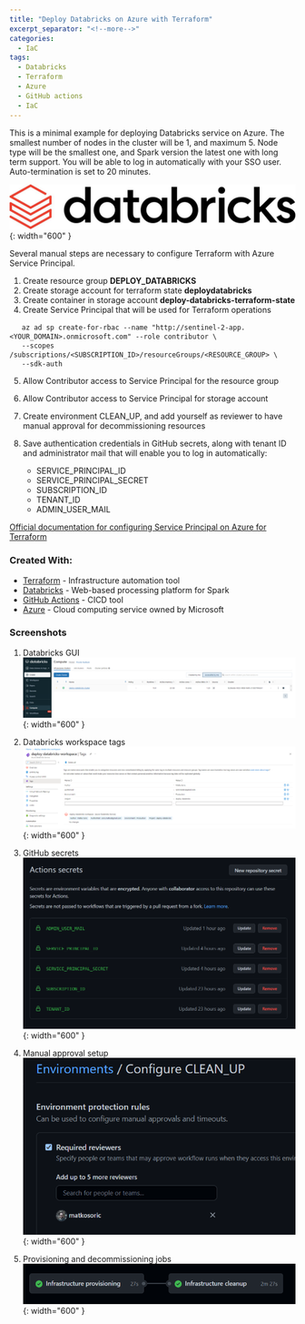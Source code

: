 ```yaml
---
title: "Deploy Databricks on Azure with Terraform"
excerpt_separator: "<!--more-->"
categories:
  - IaC
tags:
  - Databricks
  - Terraform
  - Azure
  - GitHub actions
  - IaC
---
```



This is a minimal example for deploying Databricks service on Azure.
The smallest number of nodes in the cluster will be 1, and maximum 5.
Node type will be the smallest one, and Spark version the latest one with long term support.
You will be able to log in automatically with your SSO user.
Auto-termination is set to 20 minutes.

![Databricks logo](/images/posts/databricks-logo.jpg "Title"){: width="600" }

<!--more-->

Several manual steps are necessary to configure Terraform with Azure Service Principal.

1. Create resource group **DEPLOY_DATABRICKS**
2. Create storage account for terraform state **deploydatabricks**
3. Create container in storage account **deploy-databricks-terraform-state**
4. Create Service Principal that will be used for Terraform operations

```
   az ad sp create-for-rbac --name "http://sentinel-2-app.<YOUR_DOMAIN>.onmicrosoft.com" --role contributor \
   --scopes /subscriptions/<SUBSCRIPTION_ID>/resourceGroups/<RESOURCE_GROUP> \
   --sdk-auth
```

5. Allow Contributor access to Service Principal for the resource group
6. Allow Contributor access to Service Principal for storage account
7. Create environment CLEAN_UP, and add yourself as reviewer to have manual approval for decommissioning resources
8. Save authentication credentials in GitHub secrets,
   along with tenant ID and administrator mail that will enable you to log in automatically:

    * SERVICE_PRINCIPAL_ID
    * SERVICE_PRINCIPAL_SECRET
    * SUBSCRIPTION_ID
    * TENANT_ID
    * ADMIN_USER_MAIL


[Official documentation for configuring Service Principal on Azure for Terraform](https://registry.terraform.io/providers/hashicorp/azuread/latest/docs/guides/service_principal_client_secret)


### Created With:

* [Terraform](https://www.terraform.io/) - Infrastructure automation tool
* [Databricks](https://databricks.com/) - Web-based processing platform for Spark
* [GitHub Actions](https://docs.github.com/en/actions) - CICD tool
* [Azure](https://portal.azure.com/) - Cloud computing service owned by Microsoft


### Screenshots

1. Databricks GUI
![Databricks GUI](https://raw.githubusercontent.com/matkosoric/deploy-databricks-with-terraform/main/docs/databricks-gui.PNG?raw=true "Title"){: width="600" }

2. Databricks workspace tags
![Databricks tags](https://raw.githubusercontent.com/matkosoric/deploy-databricks-with-terraform/main/docs/databricks-tags.PNG?raw=true "Title"){: width="600" }

3. GitHub secrets
![GitHub secrets](https://raw.githubusercontent.com/matkosoric/deploy-databricks-with-terraform/main/docs/github-secrets.PNG?raw=true "Title"){: width="600" }

4. Manual approval setup
![Manual approval](https://raw.githubusercontent.com/matkosoric/deploy-databricks-with-terraform/main/docs/manual_approval.PNG?raw=true "Title"){: width="600" }

5. Provisioning and decommissioning jobs
![GitHub jobs](https://raw.githubusercontent.com/matkosoric/deploy-databricks-with-terraform/main/docs/github-jobs.PNG?raw=true "Title"){: width="600" }
   